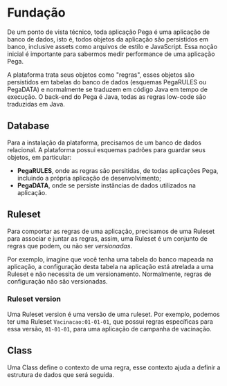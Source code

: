 # Fundação

De um ponto de vista técnico, toda aplicação Pega é uma aplicação de banco de dados, isto é, todos objetos da aplicação são persistidos em banco, inclusive assets como arquivos de estilo e JavaScript. Essa noção inicial é importante para sabermos medir performance de uma aplicação Pega.

A plataforma trata seus objetos como "regras", esses objetos são persistidos em tabelas do banco de dados (esquemas PegaRULES ou PegaDATA) e normalmente se traduzem em código Java em tempo de execução. O back-end do Pega é Java, todas as regras low-code são traduzidas em Java.

## Database

Para a instalação da plataforma, precisamos de um banco de dados relacional. A plataforma possui esquemas padrões para guardar seus objetos, em particular:

* **PegaRULES**, onde as regras são persitidas, de todas aplicações Pega, incluindo a própria aplicação de desenvolvimento;
* **PegaDATA**, onde se persiste instâncias de dados utilizados na aplicação.

## Ruleset

Para comportar as regras de uma aplicação, precisamos de uma Ruleset para associar e juntar as regras, assim, uma Ruleset é um conjunto de regras que podem, ou não ser _versionadas_.

Por exemplo, imagine que você tenha uma tabela do banco mapeada na aplicação, a configuração desta tabela na aplicação está atrelada a uma Ruleset e não necessita de um versionamento. Normalmente, regras de configuração não são versionadas.

### Ruleset version

Uma Ruleset version é uma versão de uma ruleset. Por exemplo, podemos ter uma Ruleset ```Vacinacao:01-01-01```, que possui regras específicas para essa versão, ```01-01-01```, para uma aplicação de campanha de vacinação. 

## Class

Uma Class define o contexto de uma regra, esse contexto ajuda a definir a estrutura de dados que será seguida.